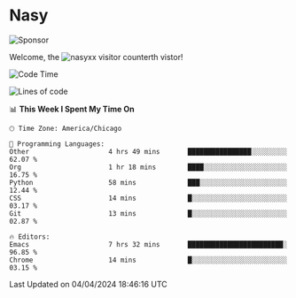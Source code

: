 # Nasy

<!--
<p align="center">
<img height="200" src="https://github-readme-stats.vercel.app/api?username=nasyxx&count_private=true&show_icons=true&theme=dracula&include_all_commits=true"/>
<img height="200" src="https://github-readme-stats.vercel.app/api/top-langs/?username=nasyxx&theme=dracula&hide=html,jupyter+notebook&count_private=true&show_icons=true"/>
</p>

  
----------------
-->

![Sponsor](https://img.shields.io/static/v1.svg?label=Sponsor&message=%E2%9D%A4&logo=GitHub&style=flat&color=pink)
 
Welcome, the ![nasyxx visitor counter](https://count.getloli.com/get/@nasyxx?theme=rule34)th vistor!
 
<!--START_SECTION:waka-->
![Code Time](http://img.shields.io/badge/Code%20Time-4%2C373%20hrs%2031%20mins-blue)

![Lines of code](https://img.shields.io/badge/From%20Hello%20World%20I%27ve%20Written-6.3%20million%20lines%20of%20code-blue)

📊 **This Week I Spent My Time On** 

```text
🕑︎ Time Zone: America/Chicago

💬 Programming Languages: 
Other                    4 hrs 49 mins       ████████████████░░░░░░░░░   62.07 % 
Org                      1 hr 18 mins        ████░░░░░░░░░░░░░░░░░░░░░   16.75 % 
Python                   58 mins             ███░░░░░░░░░░░░░░░░░░░░░░   12.44 % 
CSS                      14 mins             █░░░░░░░░░░░░░░░░░░░░░░░░   03.17 % 
Git                      13 mins             █░░░░░░░░░░░░░░░░░░░░░░░░   02.87 % 

🔥 Editors: 
Emacs                    7 hrs 32 mins       ████████████████████████░   96.85 % 
Chrome                   14 mins             █░░░░░░░░░░░░░░░░░░░░░░░░   03.15 % 
```


 Last Updated on 04/04/2024 18:46:16 UTC
<!--END_SECTION:waka-->

<!-- ![visitors](https://visitor-badge.laobi.icu/badge?page_id=nasyxx.nasyxx) -->
